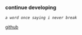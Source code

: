 ### continue developing

*`a word once saying i never break`*

[github](https://github.com/roaraurora)